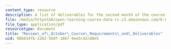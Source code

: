 ```yaml
---
content_type: resource
description: A list of deliverables for the second month of the course.
file: /media/https%3A/open-learning-course-data-rc.s3.amazonaws.com/6-811-principles-and-practice-of-assistive-technology-fall-2014/98b814fb226256df18674ee5c42c88e5_MIT6_811F14_OctDeliverbles.pdf
file_type: application/pdf
resourcetype: Document
title: "Review\_of\_October\_Course\_Requirements\_and\_Deliverables"
uid: 98b814fb-2262-56df-1867-4ee5c42c88e5
---
```


